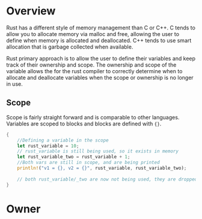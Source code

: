# Overview
Rust has a different style of memory management than C or C++. C tends to allow you to allocate memory via malloc and free, allowing the user to define when memory is allocated and deallocated. C++ tends to use smart allocation that is garbage collected when available.

Rust primary approach is to allow the user to define their variables and keep track of their ownership and scope. The ownership and scope of the variable allows the for the rust compiler to correctly determine when to allocate and deallocate variables when the scope or ownership is no longer in use. 

## Scope

Scope is fairly straight forward and is comparable to other languages. Variables are scoped to blocks and blocks are defined with `{}`. 
```rust
{
    //Defining a variable in the scope
    let rust_variable = 10;
    // rust_variable is still being used, so it exists in memory
    let rust_variable_two = rust_variable + 1;
    //Both vars are still in scope, and are being printed
    println!("v1 = {}, v2 = {}", rust_variable, rust_variable_two); 
    
    // both rust_variable/_two are now not being used, they are dropped by the rust compiler
}
```

# Owner
